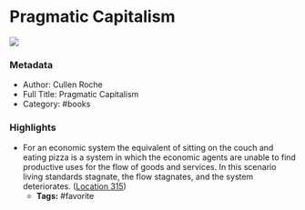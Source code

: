 # Pragmatic Capitalism

![](https://m.media-amazon.com/images/I/71TucfIzePL._SY160.jpg)

### Metadata

- Author: Cullen Roche
- Full Title: Pragmatic Capitalism
- Category: #books

### Highlights

- For an economic system the equivalent of sitting on the couch and eating pizza is a system in which the economic agents are unable to find productive uses for the flow of goods and services. In this scenario living standards stagnate, the flow stagnates, and the system deteriorates. ([Location 315](https://readwise.io/to_kindle?action=open&asin=B0B4V1KHVD&location=315))
    - **Tags:** #favorite
